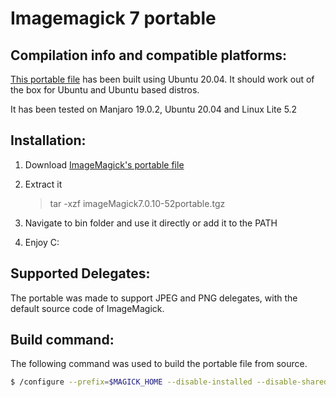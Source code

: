 # Imagemagick 7 portable

## Compilation info and compatible platforms:

[This portable file](./imageMagick7.0.10-52portable.tgz) has been built using Ubuntu 20.04. It should work out of the box for Ubuntu and Ubuntu based distros.

It has been tested on Manjaro 19.0.2, Ubuntu 20.04 and Linux Lite 5.2

## Installation:

1. Download [ImageMagick's portable file](./imageMagick7.0.10-52portable.tgz)
2. Extract it
    
    > tar -xzf imageMagick7.0.10-52portable.tgz
3. Navigate to bin folder and use it directly or add it to the PATH
4. Enjoy C:

## Supported Delegates:

The portable was made to support JPEG and PNG delegates, with the default source code of ImageMagick.

## Build command:

The following command was used to build the portable file from source.

```bash
$ /configure --prefix=$MAGICK_HOME --disable-installed --disable-shared --enable-static --with-png=yes --with-jpeg=yes
```
